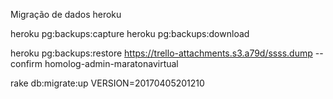 Migração de dados heroku

heroku pg:backups:capture
heroku pg:backups:download

heroku pg:backups:restore https://trello-attachments.s3.a79d/ssss.dump --confirm homolog-admin-maratonavirtual

rake db:migrate:up VERSION=20170405201210